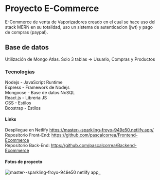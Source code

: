 # Proyecto E-Commerce

E-Commerce de venta de Vaporizadores creado en el cual se hace uso del stack MERN en su totalidad, uso un sistema de autenticacion (jwt) y pago de compras (paypal).

## Base de datos

Utilización de Mongo Atlas. Solo 3 tablas -> Usuario, Compras y Productos

### Tecnologias

Nodejs - JavaScript Runtime <br>
Express - Framework de Nodejs <br>
Mongoose - Base de datos NoSQL <br>
React.js - Libreria JS <br>
CSS - Estilos <br>
Boostrap - Estilos

#### Links

Despliegue en Netlify https://master--sparkling-froyo-949e50.netlify.app/ <br>
Repositorio Front-End: https://github.com/pascalcorrea/Frontend-Ecommerce <br>
Repositorio Back-End: https://github.com/pascalcorrea/Backend-Ecommerce

#### Fotos de proyecto 

![master--sparkling-froyo-949e50 netlify app_](https://user-images.githubusercontent.com/98128852/234151331-1a44f5d1-ed3b-40c0-93e8-327c8cdf3acd.png)




